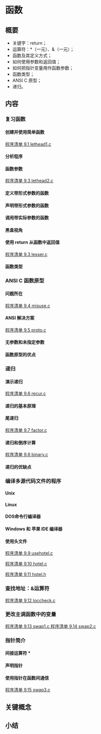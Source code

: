 # 函数

## 概要

- 关键字：return；
- 运算符：*（一元）、&（一元）；
- 函数及其定义方式；
- 如何使用参数和返回值；
- 如何把指针变量用作函数参数；
- 函数类型；
- ANSI C 原型；
- 递归。

## 内容

### 复习函数

#### 创建并使用简单函数

[程序清单 9.1 lethead1.c ](../source_code/Chapter_09/lethead1.c)

#### 分析程序

#### 函数参数

[程序清单 9.3 lethead2.c ](../source_code/Chapter_09/lethead2.c)

#### 定义带形式参数的函数

#### 声明带形式参数的函数

#### 调用带实际参数的函数

#### 黑盒视角

#### 使用 return 从函数中返回值

[程序清单 9.3 lesser.c ](../source_code/Chapter_09/lesser.c)

#### 函数类型

### ANSI C 函数原型

#### 问题所在

[程序清单 9.4 misuse.c ](../source_code/Chapter_09/misuse.c)

#### ANSI 解决方案

[程序清单 9.5 proto.c ](../source_code/Chapter_09/proto.c)

#### 无参数和未指定参数

#### 函数原型的优点

### 递归

#### 演示递归

[程序清单 9.6 recur.c ](../source_code/Chapter_09/recur.c)

#### 递归的基本原理

#### 尾递归

[程序清单 9.7 factor.c ](../source_code/Chapter_09/factor.c)

#### 递归和倒序计算

[程序清单 9.8 binary.c ](../source_code/Chapter_09/binary.c)

#### 递归的优缺点

### 编译多源代码文件的程序

#### Unix

#### Linux

#### DOS命令行编译器

#### Windows 和 苹果 IDE 编译器

#### 使用头文件

[程序清单 9.9 usehotel.c ](../source_code/Chapter_09/usehotel/usehotel.c)

[程序清单 9.10 hotel.c ](../source_code/Chapter_09/usehotel/hotel.c)

[程序清单 9.11 hotel.h ](../source_code/Chapter_09/usehotel/hotel.h)

### 查找地址：&运算符

[程序清单 9.12 loccheck.c ](../source_code/Chapter_09/loccheck.c)

### 更改主调函数中的变量

[程序清单 9.13 swap1.c ](../source_code/Chapter_09/swap1.c)
[程序清单 9.14 swap2.c ](../source_code/Chapter_09/swap2.c)


### 指针简介

####  间接运算符 *

#### 声明指针

#### 使用指针在函数间通信

[程序清单 9.15 swap3.c ](../source_code/Chapter_09/swap3.c)

## 关键概念

## 小结